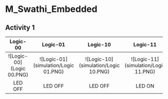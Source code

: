 # M_Swathi_Embedded

## Activity 1

|Logic-00|Logic-01|Logic-10|Logic-11|  
|:--:|:--:|:--:|:--:|  
|![Logic-00](Logic 00.PNG)|![Logic-01](simulation/Logic 01.PNG)|![Logic-10](simulation/Logic 10.PNG)|![Logic-11](simulation/Logic 11.PNG)|  
|LED OFF|LED OFF|LED OFF|LED ON| 

